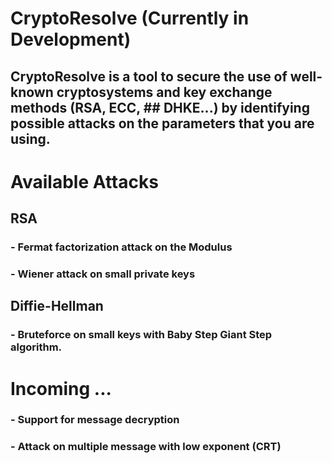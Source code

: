 # CryptoResolve (Currently in Development)

## CryptoResolve is a tool to secure the use of well-known cryptosystems and key exchange methods (RSA, ECC, ## DHKE...) by identifying possible attacks on the parameters that you are using.


# Available Attacks
  ## RSA
  ### - Fermat factorization attack on the Modulus
  ### - Wiener attack on small private keys

  ## Diffie-Hellman
  ### - Bruteforce on small keys with Baby Step Giant Step algorithm.

# Incoming ...
  ### - Support for message decryption
  ### - Attack on multiple message with low exponent (CRT)
